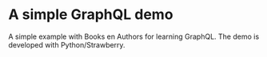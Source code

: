 # A simple GraphQL demo
A simple example with Books en Authors for learning GraphQL. 
The demo is developed with Python/Strawberry.
